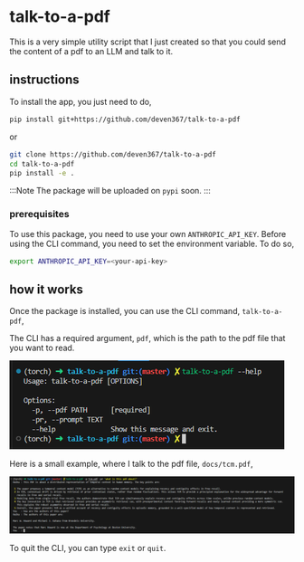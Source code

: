 # talk-to-a-pdf

This is a very simple utility script that I just created so that you could send the content of a pdf to an LLM and talk to it.

## instructions

To install the app, you just need to do,

```sh
pip install git+https://github.com/deven367/talk-to-a-pdf
```

or

```sh
git clone https://github.com/deven367/talk-to-a-pdf
cd talk-to-a-pdf
pip install -e .
```

:::Note
The package will be uploaded on `pypi` soon.
:::

### prerequisites

To use this package, you need to use your own `ANTHROPIC_API_KEY`. Before using the CLI command, you need to set the environment variable. To do so,

```sh
export ANTHROPIC_API_KEY=<your-api-key>
```

## how it works

Once the package is installed, you can use the CLI command, `talk-to-a-pdf`,

The CLI has a required argument, `pdf`, which is the path to the pdf file that you want to read.

![alt text](docs/cli.png)

Here is a small example, where I talk to the pdf file, `docs/tcm.pdf`,

![alt text](docs/cli-example.png)

To quit the CLI, you can type `exit` or `quit`.
